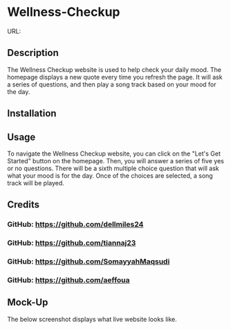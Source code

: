 # Wellness-Checkup

URL:

## Description
The Wellness Checkup website is used to help check your daily mood. The homepage displays a new quote every time you refresh the page. It will ask a series of questions, and then play a song track based on your mood for the day.

## Installation


## Usage
To navigate the Wellness Checkup website, you can click on the "Let's Get Started" button on the homepage. Then, you will answer a series of five yes or no questions. There will be a sixth multiple choice question that will ask what your mood is for the day. Once of the choices are selected, a song track will be played.

## Credits
 ### GitHub: https://github.com/dellmiles24
 ### GitHub: https://github.com/tiannaj23
 ### GitHub: https://github.com/SomayyahMaqsudi
 ### GitHub: https://github.com/aeffoua

## Mock-Up

The below screenshot displays what live website looks like.